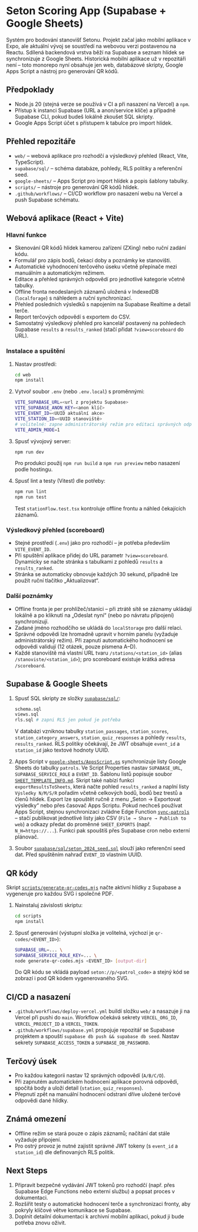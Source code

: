 # Seton Scoring App (Supabase + Google Sheets)

Systém pro bodování stanovišť Setonu. Projekt začal jako mobilní aplikace v
Expo, ale aktuální vývoj se soustředí na webovou verzi postavenou na Reactu.
Sdílená backendová vrstva běží na Supabase a seznam hlídek se synchronizuje z
Google Sheets. Historická mobilní aplikace už v repozitáři není – toto
monorepo nyní obsahuje jen web, databázové skripty, Google Apps Script a nástroj
pro generování QR kódů.

## Předpoklady

- Node.js 20 (stejná verze se používá v CI a při nasazení na Vercel) a `npm`.
- Přístup k instanci Supabase (URL a anon/service klíče) a případně Supabase
  CLI, pokud budeš lokálně zkoušet SQL skripty.
- Google Apps Script účet s přístupem k tabulce pro import hlídek.

## Přehled repozitáře

- `web/` – webová aplikace pro rozhodčí a výsledkový přehled (React, Vite,
  TypeScript).
- `supabase/sql/` – schéma databáze, pohledy, RLS politiky a referenční seed.
- `google-sheets/` – Apps Script pro import hlídek a popis šablony tabulky.
- `scripts/` – nástroje pro generování QR kódů hlídek.
- `.github/workflows/` – CI/CD workflow pro nasazení webu na Vercel a push
  Supabase schématu.

## Webová aplikace (React + Vite)

### Hlavní funkce

- Skenování QR kódů hlídek kamerou zařízení (ZXing) nebo ruční zadání kódu.
- Formulář pro zápis bodů, čekací doby a poznámky ke stanovišti.
- Automatické vyhodnocení terčového úseku včetně přepínače mezi manuálním a
  automatickým režimem.
- Editace a přehled správných odpovědí pro jednotlivé kategorie včetně tabulky.
- Offline fronta neodeslaných záznamů uložená v IndexedDB (`localforage`) s
  náhledem a ruční synchronizací.
- Přehled posledních výsledků s napojením na Supabase Realtime a detail terče.
- Report terčových odpovědí s exportem do CSV.
- Samostatný výsledkový přehled pro kancelář postavený na pohledech Supabase
  `results` a `results_ranked` (stačí přidat `?view=scoreboard` do URL).

### Instalace a spuštění

1. Nastav prostředí:

   ```bash
   cd web
   npm install
   ```

2. Vytvoř soubor `.env` (nebo `.env.local`) s proměnnými:

   ```bash
   VITE_SUPABASE_URL=<url z projektu Supabase>
   VITE_SUPABASE_ANON_KEY=<anon klíč>
   VITE_EVENT_ID=<UUID aktuální akce>
   VITE_STATION_ID=<UUID stanoviště>
   # volitelné: zapne administrátorský režim pro editaci správných odpovědí
   VITE_ADMIN_MODE=1
   ```

3. Spusť vývojový server:

   ```bash
   npm run dev
   ```

   Pro produkci použij `npm run build` a `npm run preview` nebo nasazení podle
   hostingu.

4. Spusť lint a testy (Vitest) dle potřeby:

   ```bash
   npm run lint
   npm run test
   ```

   Test `stationFlow.test.tsx` kontroluje offline frontu a náhled čekajících
   záznamů.

### Výsledkový přehled (scoreboard)

- Stejné prostředí (`.env`) jako pro rozhodčí – je potřeba především
  `VITE_EVENT_ID`.
- Při spuštění aplikace přidej do URL parametr `?view=scoreboard`. Dynamicky se
  načte stránka s tabulkami z pohledů `results` a `results_ranked`.
- Stránka se automaticky obnovuje každých 30 sekund, případně lze použít ruční
  tlačítko „Aktualizovat“.

### Další poznámky

- Offline fronta je per prohlížeč/stanici – při ztrátě sítě se záznamy ukládají
  lokálně a po kliknutí na „Odeslat nyní“ (nebo po návratu připojení)
  synchronizují.
- Zadané jméno rozhodčího se ukládá do `localStorage` pro další relaci.
- Správné odpovědi lze hromadně upravit v horním panelu (vyžaduje administrátorský
  režim). Při zapnutí automatického hodnocení se odpovědi validují (12 otázek,
  pouze písmena A–D).
- Každé stanoviště má vlastní URL tvaru `/stations/<station_id>` (alias `/stanoviste/<station_id>`);
  pro scoreboard existuje krátká adresa `/scoreboard`.

## Supabase & Google Sheets

1. Spusť SQL skripty ze složky [`supabase/sql/`](./supabase/sql):

   ```bash
   schema.sql
   views.sql
   rls.sql # zapni RLS jen pokud je potřeba
   ```

   V databázi vzniknou tabulky `station_passages`, `station_scores`,
   `station_category_answers`, `station_quiz_responses` a pohledy `results`,
   `results_ranked`. RLS politiky očekávají, že JWT obsahuje `event_id` a
   `station_id` jako textové hodnoty UUID.

2. Apps Script v [`google-sheets/AppsScript.gs`](./google-sheets/AppsScript.gs)
   synchronizuje listy Google Sheets do tabulky `patrols`. Ve Script Properties
   nastav `SUPABASE_URL`, `SUPABASE_SERVICE_ROLE` a `EVENT_ID`. Šablonu listů
   popisuje soubor
   [`SHEET_TEMPLATE_INFO.md`](./google-sheets/SHEET_TEMPLATE_INFO.md). Skript
   také nabízí funkci `exportResultsToSheets`, která načte pohled
   `results_ranked` a naplní listy `Výsledky N/M/S/R` pořadím včetně celkových
   bodů, bodů bez trestů a členů hlídek. Export lze spouštět ručně z menu
   „Seton → Exportovat výsledky“ nebo přes časovač Apps Scriptu.
   Pokud nechceš používat Apps Script, stejnou synchronizaci zvládne Edge Function
   [`sync-patrols`](./supabase/functions/sync-patrols) – stačí publikovat
   jednotlivé listy jako CSV (`File → Share → Publish to web`) a odkazy předat
   do proměnné `SHEET_EXPORTS` (např. `N_H=https://...`). Funkci pak spouštíš
   přes Supabase cron nebo externí plánovač.

3. Soubor
   [`supabase/sql/seton_2024_seed.sql`](./supabase/sql/seton_2024_seed.sql)
   slouží jako referenční seed dat. Před spuštěním nahraď `EVENT_ID` vlastním
   UUID.

## QR kódy

Skript [`scripts/generate-qr-codes.mjs`](./scripts/generate-qr-codes.mjs)
načte aktivní hlídky z Supabase a vygeneruje pro každou SVG i společné PDF.

1. Nainstaluj závislosti skriptu:

   ```bash
   cd scripts
   npm install
   ```

2. Spusť generování (výstupní složka je volitelná, výchozí je
   `qr-codes/<EVENT_ID>`):

   ```bash
   SUPABASE_URL=... \
   SUPABASE_SERVICE_ROLE_KEY=... \
   node generate-qr-codes.mjs <EVENT_ID> [output-dir]
   ```

   Do QR kódu se vkládá payload `seton://p/<patrol_code>` a stejný kód se
   zobrazí i pod QR kódem vygenerovaného SVG.

## CI/CD a nasazení

- `.github/workflows/deploy-vercel.yml` buildí složku `web/` a nasazuje ji na
  Vercel při pushi do `main`. Workflow očekává sekrety `VERCEL_ORG_ID`,
  `VERCEL_PROJECT_ID` a `VERCEL_TOKEN`.
- `.github/workflows/supabase.yml` propojuje repozitář se Supabase projektem a
  spouští `supabase db push && supabase db seed`. Nastav sekrety
  `SUPABASE_ACCESS_TOKEN` a `SUPABASE_DB_PASSWORD`.

## Terčový úsek

- Pro každou kategorii nastav 12 správných odpovědí (`A/B/C/D`).
- Při zapnutém automatickém hodnocení aplikace porovná odpovědi, spočítá body a
  uloží detail (`station_quiz_responses`).
- Přepnutí zpět na manuální hodnocení odstraní dříve uložené terčové odpovědi
  dané hlídky.

## Známá omezení

- Offline režim se stará pouze o zápis záznamů; načítání dat stále vyžaduje
  připojení.
- Pro ostrý provoz je nutné zajistit správné JWT tokeny (s `event_id` a
  `station_id`) dle definovaných RLS politik.

## Next Steps

1. Připravit bezpečné vydávání JWT tokenů pro rozhodčí (např. přes Supabase Edge
   Functions nebo externí službu) a popsat proces v dokumentaci.
2. Rozšířit testy o automatické hodnocení terče a synchronizaci fronty, aby
   pokryly klíčové větve komunikace se Supabase.
3. Doplnit detailní dokumentaci k archivní mobilní aplikaci, pokud ji bude
   potřeba znovu oživit.
